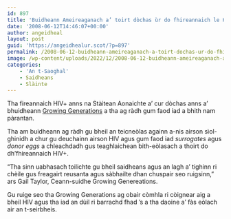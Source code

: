 ```yaml
---
id: 897
title: 'Buidheann Ameireaganach a’ toirt dòchas ùr do fhireannaich le HIV'
date: '2008-06-12T14:46:07+00:00'
author: angeidheal
layout: post
guid: 'https://angeidhealur.scot/?p=897'
permalink: /2008-06-12-buidheann-ameireaganach-a-toirt-dochas-ur-do-fhireannaich-le-hiv/
image: /wp-content/uploads/2022/12/2008-06-12-buidheann-ameireaganach-a-toirt-dochas-ur-do-fireannaich-le-hiv.webp
categories:
    - 'An t-Saoghal'
    - Saidheans
    - Slàinte
---
```


Tha fireannaich HIV+ anns na Stàitean Aonaichte a’ cur dòchas anns a’ bhuidheann [Growing Generations](http://www.growinggenerations.com/ "Làrach-lìn aig Growing Generations") a tha ag ràdh gum faod iad a bhith nam pàrantan.

Tha am buidheann ag ràdh gu bheil an teicneòlas againn a-nis airson sìol-ghinidh a chur gu deuchainn airson HIV agus gum faod iad *surrogates* agus *donor eggs* a chleachdadh gus teaghlaichean bith-eòlasach a thoirt do dh’fhireannaich HIV+.

“Tha sinn uabhasach toilichte gu bheil saidheans agus an lagh a’ tighinn ri chèile gus freagairt reusanta agus sàbhailte dhan chuspair seo ruigsinn,” ars Gail Taylor, Ceann-suidhe Growing Genereations.

Gu ruige seo tha Growing Generations ag obair còmhla ri còignear aig a bheil HIV agus tha iad an dùil ri barrachd fhad ’s a tha daoine a’ fàs eòlach air an t-seirbheis.